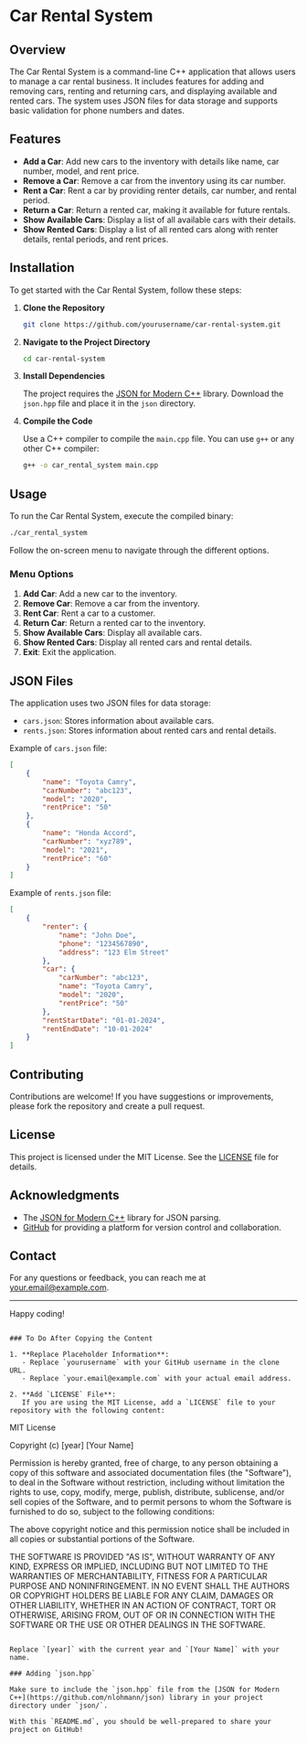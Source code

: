 
# Car Rental System

## Overview

The Car Rental System is a command-line C++ application that allows users to manage a car rental business. It includes features for adding and removing cars, renting and returning cars, and displaying available and rented cars. The system uses JSON files for data storage and supports basic validation for phone numbers and dates.

## Features

- **Add a Car**: Add new cars to the inventory with details like name, car number, model, and rent price.
- **Remove a Car**: Remove a car from the inventory using its car number.
- **Rent a Car**: Rent a car by providing renter details, car number, and rental period.
- **Return a Car**: Return a rented car, making it available for future rentals.
- **Show Available Cars**: Display a list of all available cars with their details.
- **Show Rented Cars**: Display a list of all rented cars along with renter details, rental periods, and rent prices.

## Installation

To get started with the Car Rental System, follow these steps:

1. **Clone the Repository**

   ```bash
   git clone https://github.com/yourusername/car-rental-system.git
   ```

2. **Navigate to the Project Directory**

   ```bash
   cd car-rental-system
   ```

3. **Install Dependencies**

   The project requires the [JSON for Modern C++](https://github.com/nlohmann/json) library. Download the `json.hpp` file and place it in the `json` directory.

4. **Compile the Code**

   Use a C++ compiler to compile the `main.cpp` file. You can use `g++` or any other C++ compiler:

   ```bash
   g++ -o car_rental_system main.cpp
   ```

## Usage

To run the Car Rental System, execute the compiled binary:

```bash
./car_rental_system
```

Follow the on-screen menu to navigate through the different options.

### Menu Options

1. **Add Car**: Add a new car to the inventory.
2. **Remove Car**: Remove a car from the inventory.
3. **Rent Car**: Rent a car to a customer.
4. **Return Car**: Return a rented car to the inventory.
5. **Show Available Cars**: Display all available cars.
6. **Show Rented Cars**: Display all rented cars and rental details.
7. **Exit**: Exit the application.

## JSON Files

The application uses two JSON files for data storage:

- `cars.json`: Stores information about available cars.
- `rents.json`: Stores information about rented cars and rental details.

Example of `cars.json` file:

```json
[
    {
        "name": "Toyota Camry",
        "carNumber": "abc123",
        "model": "2020",
        "rentPrice": "50"
    },
    {
        "name": "Honda Accord",
        "carNumber": "xyz789",
        "model": "2021",
        "rentPrice": "60"
    }
]
```

Example of `rents.json` file:

```json
[
    {
        "renter": {
            "name": "John Doe",
            "phone": "1234567890",
            "address": "123 Elm Street"
        },
        "car": {
            "carNumber": "abc123",
            "name": "Toyota Camry",
            "model": "2020",
            "rentPrice": "50"
        },
        "rentStartDate": "01-01-2024",
        "rentEndDate": "10-01-2024"
    }
]
```

## Contributing

Contributions are welcome! If you have suggestions or improvements, please fork the repository and create a pull request.

## License

This project is licensed under the MIT License. See the [LICENSE](LICENSE) file for details.

## Acknowledgments

- The [JSON for Modern C++](https://github.com/nlohmann/json) library for JSON parsing.
- [GitHub](https://github.com) for providing a platform for version control and collaboration.

## Contact

For any questions or feedback, you can reach me at [your.email@example.com](mailto:your.email@example.com).

---

Happy coding!
```

### To Do After Copying the Content

1. **Replace Placeholder Information**:
   - Replace `yourusername` with your GitHub username in the clone URL.
   - Replace `your.email@example.com` with your actual email address.

2. **Add `LICENSE` File**:
   If you are using the MIT License, add a `LICENSE` file to your repository with the following content:

   ```
   MIT License

   Copyright (c) [year] [Your Name]

   Permission is hereby granted, free of charge, to any person obtaining a copy
   of this software and associated documentation files (the "Software"), to deal
   in the Software without restriction, including without limitation the rights
   to use, copy, modify, merge, publish, distribute, sublicense, and/or sell
   copies of the Software, and to permit persons to whom the Software is
   furnished to do so, subject to the following conditions:

   The above copyright notice and this permission notice shall be included in all
   copies or substantial portions of the Software.

   THE SOFTWARE IS PROVIDED "AS IS", WITHOUT WARRANTY OF ANY KIND, EXPRESS OR
   IMPLIED, INCLUDING BUT NOT LIMITED TO THE WARRANTIES OF MERCHANTABILITY,
   FITNESS FOR A PARTICULAR PURPOSE AND NONINFRINGEMENT. IN NO EVENT SHALL THE
   AUTHORS OR COPYRIGHT HOLDERS BE LIABLE FOR ANY CLAIM, DAMAGES OR OTHER
   LIABILITY, WHETHER IN AN ACTION OF CONTRACT, TORT OR OTHERWISE, ARISING FROM,
   OUT OF OR IN CONNECTION WITH THE SOFTWARE OR THE USE OR OTHER DEALINGS IN THE
   SOFTWARE.
   ```

   Replace `[year]` with the current year and `[Your Name]` with your name.

### Adding `json.hpp`

Make sure to include the `json.hpp` file from the [JSON for Modern C++](https://github.com/nlohmann/json) library in your project directory under `json/`.

With this `README.md`, you should be well-prepared to share your project on GitHub!
